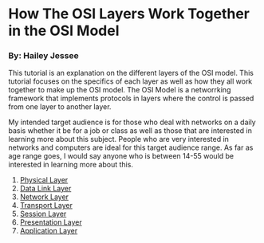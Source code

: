 # How The OSI Layers Work Together in the OSI Model
### By: Hailey Jessee
This tutorial is an explanation on the different layers of the OSI model. This tutorial focuses on the specifics of each layer as well as how they all work together to make up the OSI model. The OSI Model is a networrking framework that implements protocols in layers where the control is passed from one layer to another layer.

My intended target audience is for those who deal with networks on a daily basis whether it be for a job or class as well as those that are interested in learning more about this subject. People who are very interested in networks and computers are ideal for this target audience range. As far as age range goes, I would say anyone who is between 14-55 would be interested in learning more about this.

1. [Physical Layer](https://github.com/HaileyJessee/FinalProject-OSI/blob/main/PhysicalLayer.md#physical-layer)
2. [Data Link Layer](https://github.com/HaileyJessee/FinalProject-OSI/blob/main/DataLinkLayer.md#datalink-layer)
3. [Network Layer](https://github.com/HaileyJessee/FinalProject-OSI/blob/main/NetworkLayer.md#network-layer)
4. [Transport Layer](https://github.com/HaileyJessee/FinalProject-OSI/blob/main/TransportLayer.md#transport-layer)
5. [Session Layer](https://github.com/HaileyJessee/FinalProject-OSI/blob/main/SessionLayer.md#session-layer)
6. [Presentation Layer](https://github.com/HaileyJessee/FinalProject-OSI/blob/main/PresentationLayer.md#presentation-layer)
7. [Application Layer](https://github.com/HaileyJessee/FinalProject-OSI/blob/main/ApplicationLayer.md#application-layer)



